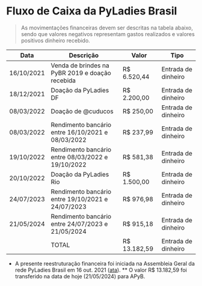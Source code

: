 # Fluxo de Caixa da PyLadies Brasil

> As movimentações financeiras devem ser descritas na tabela abaixo, sendo que valores negativos representam gastos realizados e valores positivos dinheiro recebido.

|   Data     |                 Descrição                         |    Valor     |        Tipo         |
| ---------- | ------------------------------------------------- | ------------ | ------------------- |
| 16/10/2021 | Venda de brindes na PyBR 2019 e doação recebida   | R$ 6.520,44  | Entrada de dinheiro |
| 18/12/2021 | Doação da PyLadies DF                             | R$ 2.200,00  | Entrada de dinheiro |
| 08/03/2022 | Doação de @cuducos                                | R$ 250,00    | Entrada de dinheiro |
| 08/03/2022 | Rendimento bancário entre 16/10/2021 e 08/03/2022 | R$ 237,99    | Entrada de dinheiro |
| 19/10/2022 | Rendimento bancário entre 08/03/2022 e 19/10/2022 | R$ 581,38    | Entrada de dinheiro |
| 20/10/2022 | Doação da PyLadies Rio                            | R$ 1.500,00  | Entrada de dinheiro |
| 24/07/2023 | Rendimento bancário entre 19/10/2021 e 24/07/2023 | R$ 976,98    | Entrada de dinheiro |
| 21/05/2024 | Rendimento bancário entre 24/07/2023 e 21/05/2024 | R$ 915,18    | Entrada de dinheiro |
|            | TOTAL                                             | R$ 13.182,59 | Entrada de dinheiro |

* A presente reestruturação financeira foi iniciada na Assembleia Geral da rede PyLadies Brasil em 16 out. 2021 ([ata](https://github.com/pyladies-brazil/organizacao/issues/79)).
** O valor R$ 13.182,59 foi transferido na data de hoje (21/05/2024) para APyB.
